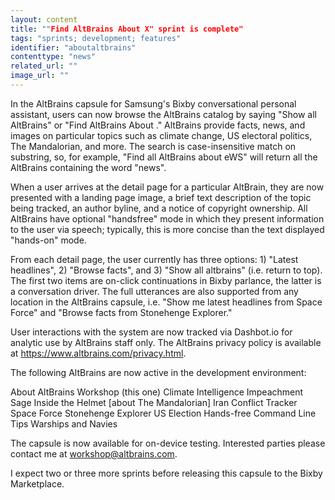 ```yaml
---
layout: content
title: ""Find AltBrains About X" sprint is complete"
tags: "sprints; development; features"
identifier: "aboutaltbrains"
contenttype: "news"
related_url: ""
image_url: ""
---
```

In the AltBrains capsule for Samsung's Bixby conversational personal assistant, users can now browse the AltBrains catalog by saying "Show all AltBrains" or "Find AltBrains About <topic>."   AltBrains provide facts, news, and images on  particular topics  such as climate change, US electoral politics, The Mandalorian, and more.  The <topic> search is case-insensitive match on substring, so, for example, "Find all AltBrains about eWS" will return all the AltBrains containing the word "news".

When a user arrives at the detail page for a particular AltBrain, they are now presented with a landing page image, a brief text description of the topic being tracked, an author byline, and a notice of copyright ownership.  All AltBrains have optional "handsfree" mode in which they present information to the user via speech; typically, this is more concise than the text displayed "hands-on" mode. 

 From each detail page, the user currently has three options: 1) "Latest headlines", 2) "Browse facts", and 3) "Show all altbrains" (i.e. return to top).  The first two items are on-click continuations in Bixby parlance, the latter is a conversation driver.  The full utterances are also supported from any location in the AltBrains capsule, i.e. "Show me latest headlines from Space Force" and "Browse facts from Stonehenge Explorer."

User interactions with the system are now tracked via Dashbot.io for analytic use by AltBrains staff only.  The AltBrains privacy policy is available at https://www.altbrains.com/privacy.html.

The following AltBrains are now active in the development environment:

About AltBrains Workshop (this one)
Climate Intelligence
Impeachment Sage
Inside the Helmet [about The Mandalorian]
Iran Conflict Tracker
Space Force
Stonehenge Explorer
US Election
Hands-free Command Line Tips
Warships and Navies

The capsule is now available for on-device testing.   Interested parties please contact me at workshop@altbrains.com.

I expect two or three more sprints before releasing this capsule to the Bixby Marketplace.



